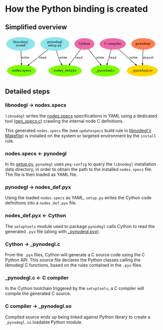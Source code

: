 How the Python binding is created
=================================

## Simplified overview

![Binding](binding.png)

## Detailed steps

### libnodegl → nodes.specs

`libnodegl` writes the [nodes.specs][specs] specifications in YAML using a
dedicated tool ([gen_specs.c][gen-specs-c]) crawling the internal node C
definitions.

This generated `nodes.specs` file (see `updatespecs` build rule in [libnodegl's
Makefile][libnodegl-makefile]) is installed on the system or targeted
environment by the `install` rule.

[specs]: /libnodegl/nodes.specs
[gen-specs-c]: /libnodegl/gen_specs.c
[libnodegl-makefile]: /libnodegl/Makefile

### nodes.specs ← pynodegl

In its [setup.py][pynodegl-setup], `pynodegl` uses `pkg-config` to query the
`libnodegl` installation data directory, in order to obtain the path to the
installed `nodes.specs` file. The file is then loaded as YAML file.

[pynodegl-setup]: /pynodegl/setup.py

### pynodegl → nodes_def.pyx

Using the loaded `nodes.specs` as YAML, `setup.py` writes the Cython code
definitions into a `nodes_def.pyx` file.

### nodes_def.pyx ← Cython

The `setuptools` module used to package `pynodegl` calls Cython to read the
generated `.pyx` file (along with [_pynodegl.pyx][pynodegl-pyx]).

### Cython → _pynodegl.c

From the `.pyx` files, Cython will generate a C source code using the C
Python API. This source file declares the Python classes calling the libnodegl
C functions, based on the rules contained in the `.pyx` files.

### _pynodegl.c ← C compiler

In the Cython toolchain triggered by the `setuptools`, a C compiler will compile
the generated C source.

### C compiler → _pynodegl.so

Compiled source ends up being linked against Python library to create a
`_pynodegl.so` loadable Python module.

[pynodegl-pyx]: /pynodegl/_pynodegl.pyx
